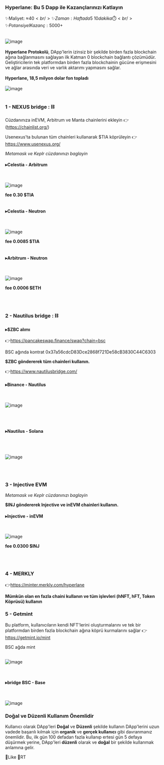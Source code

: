 ###  Hyperlane: Bu 5 Dapp ile Kazançlarınızı Katlayın

✨Maliyet: ≈40$<br />
✨Zaman: Haftada 5 ~ 10 dakika ⏱️<br />
✨Potansiyel Kazanç: 5000$+<br />
<br />
<br />
![image](https://github.com/TaTaKae9558/hyperlane/assets/58290863/8b897911-a6a0-41e7-a9ca-77bbf87955e7)
<br />
<br />
**Hyperlane Protokolü**, DApp'lerin izinsiz bir şekilde birden fazla blockchain ağına bağlanmasını sağlayan ilk Katman 0 blockchain bağlantı çözümüdür. Geliştiricilerin tek platformdan birden fazla blockchainin gücüne erişmesini ve ağlar arasında veri ve varlık aktarımı yapmasını sağlar.
<br />
<br />
**Hyperlane, 18,5 milyon dolar fon topladı**
<br />
<br />
![image](https://github.com/TaTaKae9558/hyperlane/assets/58290863/ebde4e0f-ee57-45fe-9f6d-75e69be91841)
<br />
<br />
### 1 - NEXUS bridge : ⛓️

Cüzdanınıza inEVM, Arbitrum ve Manta chainlerini ekleyin 👉 (https://chainlist.org/)

Usenexus'ta bulunan tüm chainleri kullanarak $TIA köprüleyin 👉https://www.usenexus.org/

*Metamask ve Keplr cüzdanınızı baglayin*

#### **▸Celestia - Arbitrum**

<br />

![image](https://github.com/TaTaKae9558/hyperlane/assets/58290863/d8fbd3a3-f490-473f-a27a-6b780cc29112)

**fee 0.30 $TIA**
<br />
<br />

#### **▸Celestia - Neutron**

<br />

![image](https://github.com/TaTaKae9558/hyperlane/assets/58290863/534a960c-fc7f-433e-8158-904cf399a6ef)

**fee 0.0085 $TIA**
<br />
<br />
#### **▸Arbitrum - Neutron**

<br />

![image](https://github.com/TaTaKae9558/hyperlane/assets/58290863/56d25f88-d565-4beb-9367-2a220af51451)


**fee 0.0006 $ETH**

<br />
<br />

### 2 - Nautilus bridge : ⛓️

#### **▸$ZBC alımı**

👉https://pancakeswap.finance/swap?chain=bsc

BSC ağında kontrat 0x37a56cdcD83Dce2868f721De58cB3830C44C6303

**$ZBC göndererek tüm chainleri kullanın.**

👉https://www.nautilusbridge.com/

#### **▸Binance - Nautilus**

<br />

![image](https://github.com/TaTaKae9558/hyperlane/assets/58290863/ab552cb0-44c1-4dc5-9b12-c801696bfedc)

<br />
<br />

#### **▸Nautilus - Solana**

<br />
<br />

![image](https://github.com/TaTaKae9558/hyperlane/assets/58290863/2992b547-0094-4350-9f62-471643ee9ab3)

<br />
<br />

### 3 - Injective EVM 

*Metamask ve Keplr cüzdanınızı baglayin*

**$INJ göndererek Injective ve inEVM chainleri kullanın.**

#### **▸Injective - inEVM** 


<br />

![image](https://github.com/TaTaKae9558/hyperlane/assets/58290863/9e6b1a5b-3875-47ad-aed5-b339ba4c7cd1)

**fee 0.0300 $INJ**

<br />
<br />

### 4 - MERKLY 

👉https://minter.merkly.com/hyperlane

**Mümkün olan en fazla chaini kullanın ve tüm işlevleri (hNFT, hFT, Token Köprüsü) kullanın**

### 5 - Getmint

Bu platform, kullanıcıların kendi NFT'lerini oluşturmalarını ve tek bir platformdan birden fazla blockchain ağına köprü kurmalarını sağlar 👉https://getmint.io/mint

BSC ağda mint
<br />
<br />

![image](https://github.com/TaTaKae9558/hyperlane/assets/58290863/ee68186e-54c0-40fe-af6e-d56fbf092114)

<br />

#### **▸bridge BSC - Base** 

<br />

![image](https://github.com/TaTaKae9558/hyperlane/assets/58290863/337ddb40-3e02-4c35-a791-c14b5607e434)

### Doğal ve Düzenli Kullanım Önemlidir 

Kullanıcı olarak DApp'leri **Doğal** ve **Düzenli** şekilde kullanın DApp'lerini  uzun vadede başarılı kılmak için **organik** ve **gerçek kullanıcı** gibi davranmanız önemlidir. Bu, ilk gün 100 defadan fazla kullanıp ertesi gün 5 defaya düşürmek yerine, DApp'leri **düzenli** olarak ve **doğal** bir şekilde kullanmak anlamına gelir.

💙Like
🔁RT
